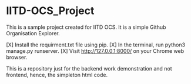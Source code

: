 # IITD-OCS_Project

This is a sample project created for IITD OCS. It is a simple Github Organisation Explorer.

[X] Install the requirment.txt file using pip.
[X] In the terminal, run python3 manage.py runserver.
[X] Visit http://127.0.0.1:8000/ on your Chrome web browser.

This is a repository just for the backend work demonstration and not frontend, hence, the simpleton html code. 